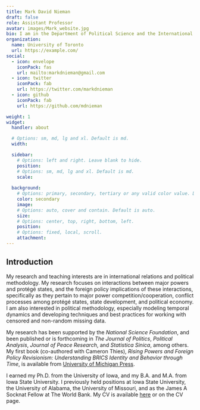 ```yaml
---
title: Mark David Nieman
draft: false
role: Assistant Professor
avatar: images/Mark_website.jpg
bio: I am in the Department of Political Science and the International Relations program of Trinity College at the University of Toronto.
organization:
  name: University of Toronto
  url: https://example.com/
social:
  - icon: envelope
    iconPack: fas
    url: mailto:markdnieman@gmail.com
  - icon: twitter
    iconPack: fab
    url: https://twitter.com/markdnieman
  - icon: github
    iconPack: fab
    url: https://github.com/mdnieman

weight: 1
widget:
  handler: about

  # Options: sm, md, lg and xl. Default is md.
  width:

  sidebar:
    # Options: left and right. Leave blank to hide.
    position:
    # Options: sm, md, lg and xl. Default is md.
    scale:
  
  background:
    # Options: primary, secondary, tertiary or any valid color value. Default is primary.
    color: secondary
    image:
    # Options: auto, cover and contain. Default is auto.
    size:
    # Options: center, top, right, bottom, left.
    position:
    # Options: fixed, local, scroll.
    attachment: 
---
```


## Introduction

My research and teaching interests are in international relations and political methodology. My research focuses on interactions between major powers and protégé states, and the foreign policy implications of these interactions, specifically as they pertain to major power competition/cooperation, conflict processes among protégé states, state development, and political economy. I am also interested in political methodology, especially modeling temporal dynamics and developing techniques and best practices for working with censored and non-random missing data. 

My research has been supported by the *National Science Foundation*, and been published or is forthcoming in *The Journal of Politics*, *Political Analysis*, *Journal of Peace Research*, and *Statistica Sinica*, among others. My first book (co-authored with Cameron Thies), *Rising Powers and Foreign Policy Revisionism: Understanding BRICS Identity and Behavior through Time*, is available from <a href="https://www.press.umich.edu/9449686/rising_powers_and_foreign_policy_revisionism">University of Michigan Press</a>.  

I earned my Ph.D. from the University of Iowa, and my B.A. and M.A. from Iowa State University. I previously held positions at Iowa State University, the University of Alabama, the University of Missouri, and as the James A Socknat Fellow at The World Bank. My CV is available <a href="../materials/Nieman - CV - 06072021.pdf" target=_blank>here</a> or on the CV page.


